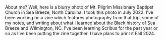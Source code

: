 About me? Well, here is a blurry photo of Mt. Pilgrim Missionary Baptipst Church in Sea Breeze, North Carolina. I took this photo in July 2022. I've been working on a zine which features photography from that trip, some of my notes, and writing about what I learned about the Black history of Sea Breeze and Wilmington, NC. I've been learning Scribus for the past year or so as I've been putting the zine together. I have plans to print it Fall 2024.
